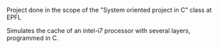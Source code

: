 Project done in the scope of the "System oriented project in C" class at EPFL 

Simulates the cache of an intel-i7 processor with several layers, programmed in C.
